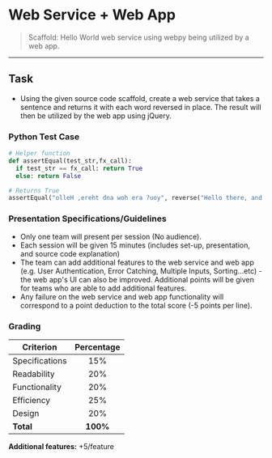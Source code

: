 # Web Service + Web App
> Scaffold: Hello World web service using webpy being utilized by a web app.

***
## Task
* Using the given source code scaffold, create a web service that takes a sentence and returns it with each word reversed in place. The result will then be utilized by the web app using jQuery.

### Python Test Case
```python
# Helper function
def assertEqual(test_str,fx_call):
  if test_str == fx_call: return True
  else: return False

# Returns True
assertEqual("olleH ,ereht dna woh era ?uoy", reverse("Hello there, and how are you?"))

```

### Presentation Specifications/Guidelines
* Only one team will present per session (No audience).
* Each session will be given 15 minutes (includes set-up, presentation, and source code explanation)
* The team can add additional features to the web service and web app (e.g. User Authentication, Error Catching, Multiple Inputs, Sorting...etc) -the web app's UI can also be improved. Additional points will be given for teams who are able to add additional features.
* Any failure on the web service and web app  functionality will correspond to a point deduction to the total score (-5 points per line).

### Grading

| Criterion | Percentage |
| ---- | :----: |
| Specifications| 15% |
| Readability | 20% |
| Functionality | 20% |
| Efficiency | 25% |
| Design | 20% |
| **Total** | **100%** |

**Additional features:** +5/feature
